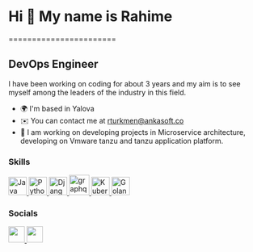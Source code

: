 # Hi 👋 My name is Rahime
=======================

DevOps Engineer
------------------------

I have been working on coding for about 3 years and my aim is to see myself among the leaders of the industry in this field.

* 🌍 I'm based in Yalova
* ✉️ You can contact me at [rturkmen@ankasoft.co](mailto:rturkmen@ankasoft.co)
* 🧠 I am working on developing projects in Microservice architecture, developing on Vmware tanzu and tanzu application platform.

### Skills

<p align="left">
  <a href="https://www.oracle.com/java/" target="_blank" rel="noreferrer">
    <img src="https://raw.githubusercontent.com/danielcranney/readme-generator/main/public/icons/skills/java-colored.svg" width="36" height="36" alt="Java" />
  </a>
  <a href="https://www.python.org/" target="_blank" rel="noreferrer">
    <img src="https://raw.githubusercontent.com/danielcranney/readme-generator/main/public/icons/skills/python-colored.svg" width="36" height="36" alt="Python" />
  </a>
  <a href="https://www.djangoproject.com/" target="_blank" rel="noreferrer">
    <img src="https://raw.githubusercontent.com/danielcranney/readme-generator/main/public/icons/skills/django-colored.svg" width="36" height="36" alt="Django" />
  </a>
  <a href="https://graphql.org" target="_blank" rel="noreferrer">
    <img src="https://www.vectorlogo.zone/logos/graphql/graphql-icon.svg" alt="graphql" width="40" height="40"/>
  </a>
  <a href="https://kubernetes.io/" target="_blank" rel="noreferrer">
    <img src="https://raw.githubusercontent.com/danielcranney/readme-generator/main/public/icons/skills/kubernetes.svg" width="36" height="36" alt="Kubernetes" />
  </a>
  <a href="https://golang.org/" target="_blank" rel="noreferrer">
    <img src="https://raw.githubusercontent.com/danielcranney/readme-generator/main/public/icons/skills/golang.svg" width="36" height="36" alt="Golang" />
  </a>
</p>


### Socials

<p align="left">
  <a href="https://www.github.com/rahimeT" target="_blank" rel="noreferrer">
    <img src="https://raw.githubusercontent.com/danielcranney/readme-generator/main/public/icons/socials/github.svg" width="32" height="32" />
  </a>
  <a href="https://www.linkedin.com/in/rahimeturkmen" target="_blank" rel="noreferrer">
    <img src="https://raw.githubusercontent.com/danielcranney/readme-generator/main/public/icons/socials/linkedin.svg" width="32" height="32" />
  </a>
  <a href="http://www.medium.com/@rhmtrkmen4" target="_blank
